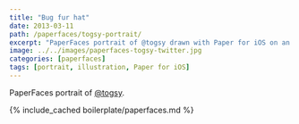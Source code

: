 ```yaml
---
title: "Bug fur hat"
date: 2013-03-11
path: /paperfaces/togsy-portrait/
excerpt: "PaperFaces portrait of @togsy drawn with Paper for iOS on an iPad."
image: ../../images/paperfaces-togsy-twitter.jpg
categories: [paperfaces]
tags: [portrait, illustration, Paper for iOS]
---
```


PaperFaces portrait of [@togsy](https://twitter.com/togsy).

{% include_cached boilerplate/paperfaces.md %}
